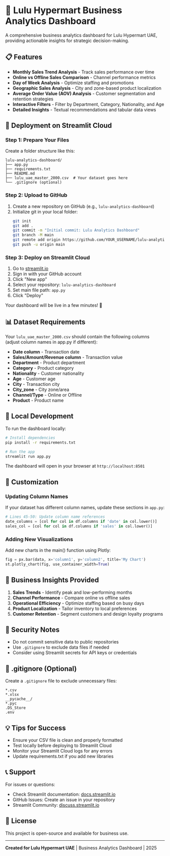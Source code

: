 # 🛒 Lulu Hypermart Business Analytics Dashboard

A comprehensive business analytics dashboard for Lulu Hypermart UAE, providing actionable insights for strategic decision-making.

## 📋 Features

- **Monthly Sales Trend Analysis** - Track sales performance over time
- **Online vs Offline Sales Comparison** - Channel performance metrics
- **Day of Week Analysis** - Optimize staffing and promotions
- **Geographic Sales Analysis** - City and zone-based product localization
- **Average Order Value (AOV) Analysis** - Customer segmentation and retention strategies
- **Interactive Filters** - Filter by Department, Category, Nationality, and Age
- **Detailed Insights** - Textual recommendations and tabular data views

## 🚀 Deployment on Streamlit Cloud

### Step 1: Prepare Your Files

Create a folder structure like this:
```
lulu-analytics-dashboard/
├── app.py
├── requirements.txt
├── README.md
├── lulu_uae_master_2000.csv  # Your dataset goes here
└── .gitignore (optional)
```

### Step 2: Upload to GitHub

1. Create a new repository on GitHub (e.g., `lulu-analytics-dashboard`)
2. Initialize git in your local folder:
   ```bash
   git init
   git add .
   git commit -m "Initial commit: Lulu Analytics Dashboard"
   git branch -M main
   git remote add origin https://github.com/YOUR_USERNAME/lulu-analytics-dashboard.git
   git push -u origin main
   ```

### Step 3: Deploy on Streamlit Cloud

1. Go to [streamlit.io](https://streamlit.io/)
2. Sign in with your GitHub account
3. Click "New app"
4. Select your repository: `lulu-analytics-dashboard`
5. Set main file path: `app.py`
6. Click "Deploy"

Your dashboard will be live in a few minutes! 🎉

## 📊 Dataset Requirements

Your `lulu_uae_master_2000.csv` should contain the following columns (adjust column names in app.py if different):

- **Date column** - Transaction date
- **Sales/Amount/Revenue column** - Transaction value
- **Department** - Product department
- **Category** - Product category
- **Nationality** - Customer nationality
- **Age** - Customer age
- **City** - Transaction city
- **City_zone** - City zone/area
- **Channel/Type** - Online or Offline
- **Product** - Product name

## 🔧 Local Development

To run the dashboard locally:

```bash
# Install dependencies
pip install -r requirements.txt

# Run the app
streamlit run app.py
```

The dashboard will open in your browser at `http://localhost:8501`

## 📝 Customization

### Updating Column Names

If your dataset has different column names, update these sections in `app.py`:

```python
# Lines 45-50: Update column name references
date_columns = [col for col in df.columns if 'date' in col.lower()]
sales_col = [col for col in df.columns if 'sales' in col.lower()]
```

### Adding New Visualizations

Add new charts in the main() function using Plotly:

```python
fig = px.bar(data, x='column1', y='column2', title='My Chart')
st.plotly_chart(fig, use_container_width=True)
```

## 🎯 Business Insights Provided

1. **Sales Trends** - Identify peak and low-performing months
2. **Channel Performance** - Compare online vs offline sales
3. **Operational Efficiency** - Optimize staffing based on busy days
4. **Product Localization** - Tailor inventory to local preferences
5. **Customer Retention** - Segment customers and design loyalty programs

## 🔐 Security Notes

- Do not commit sensitive data to public repositories
- Use `.gitignore` to exclude data files if needed
- Consider using Streamlit secrets for API keys or credentials

## 📄 .gitignore (Optional)

Create a `.gitignore` file to exclude unnecessary files:

```
*.csv
*.xlsx
__pycache__/
*.pyc
.DS_Store
.env
```

## 💡 Tips for Success

- Ensure your CSV file is clean and properly formatted
- Test locally before deploying to Streamlit Cloud
- Monitor your Streamlit Cloud logs for any errors
- Update requirements.txt if you add new libraries

## 📞 Support

For issues or questions:
- Check Streamlit documentation: [docs.streamlit.io](https://docs.streamlit.io)
- GitHub Issues: Create an issue in your repository
- Streamlit Community: [discuss.streamlit.io](https://discuss.streamlit.io)

## 📜 License

This project is open-source and available for business use.

---

**Created for Lulu Hypermart UAE** | Business Analytics Dashboard | 2025